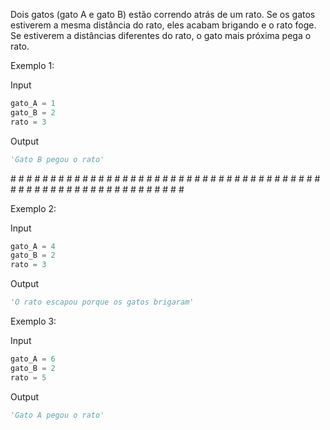 Dois gatos (gato A e gato B) estão correndo atrás de um rato. Se os gatos estiverem a mesma distância do rato, eles acabam brigando e o rato foge. Se estiverem a distâncias diferentes do rato, o gato mais próxima pega o rato.

Exemplo 1:  

Input  
```python
gato_A = 1
gato_B = 2
rato = 3
```

Output  
```python
'Gato B pegou o rato'
```  
\# \# \# \# \# \# \# \# \# \# \# \# \# \# \# \# \# \# \# \# \# \# \# \# \# \# \# \# \# \# \# \# \# \# \# \# \# \# \# \# \# \# \# \# \# \# \# \# \# \# \# \# \# \# \# \# \# \# \# \# \# 

Exemplo 2:  

Input  
```python
gato_A = 4
gato_B = 2
rato = 3
```

Output  
```python
'O rato escapou porque os gatos brigaram'
```  


Exemplo 3:  

Input  
```python
gato_A = 6
gato_B = 2
rato = 5
```

Output  
```python
'Gato A pegou o rato'
``` 

